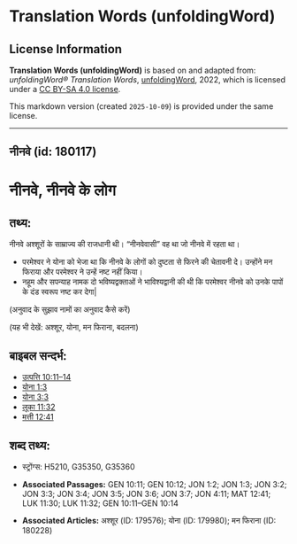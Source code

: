 # Translation Words (unfoldingWord)

## License Information

**Translation Words (unfoldingWord)** is based on and adapted from: _unfoldingWord® Translation Words_, [unfoldingWord](https://unfoldingword.org/utw), 2022, which is licensed under a [CC BY-SA 4.0 license](https://creativecommons.org/licenses/by-sa/4.0/legalcode.en).

This markdown version (created `2025-10-09`) is provided under the same license.



--------------------------------

## नीनवे (id: 180117)

नीनवे, नीनवे के लोग
===================

तथ्य:
-----

नीनवे अश्शूरों के साम्राज्य की राजधानी थी। “नीनवेवासी” वह था जो नीनवे में रहता था।

* परमेश्वर ने योना को भेजा था कि नीनवे के लोगों को दुष्टता से फिरने की चेतावनी दे। उन्होंने मन फिराया और परमेश्वर ने उन्हें नष्ट नहीं किया।
* नहूम और सपन्याह नामक दो भविष्यद्वक्ताओं ने भाविश्यद्वानी की थी कि परमेश्वर नीनवे को उनके पापों के दंड स्वरूप नष्ट कर देगा\|

(अनुवाद के सुझाव नामों का अनुवाद कैसे करें)

(यह भी देखें: अश्शूर, योना, मन फिराना, बदलना)

बाइबल सन्दर्भ:
--------------

* [उत्पत्ति 10:11–14](https://ref.ly/Gen10:11-Gen10:14)
* [योना 1:3](https://ref.ly/Jonah1:3)
* [योना 3:3](https://ref.ly/Jonah3:3)
* [लूका 11:32](https://ref.ly/Luke11:32)
* [मत्ती 12:41](https://ref.ly/Matt12:41)

शब्द तथ्य:
----------

* स्ट्रोंग्स: H5210, G35350, G35360

* **Associated Passages:** GEN 10:11; GEN 10:12; JON 1:2; JON 1:3; JON 3:2; JON 3:3; JON 3:4; JON 3:5; JON 3:6; JON 3:7; JON 4:11; MAT 12:41; LUK 11:30; LUK 11:32; GEN 10:11–GEN 10:14
* **Associated Articles:** अश्शूर (ID: 179576); योना (ID: 179980); मन फिराना (ID: 180228)

